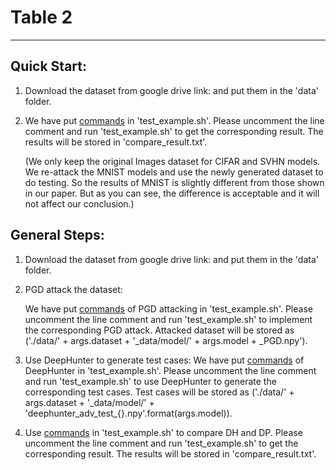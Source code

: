 ﻿# Table 2

---
## Quick Start:

1. Download the dataset from google drive link:                  and put them in the 'data' folder. 

2. We have put [commands](https://github.com/DNNTesting/CovTesting/blob/d462c59c1cbc00c2add20ee0eaf7a9966859788b/Table%202/test_example.sh#L32-L41) in 'test_example.sh'. Please uncomment the line comment and run 'test_example.sh' to get the corresponding result. The results will be stored in 'compare_result.txt'. 

   (We only keep the original Images dataset for CIFAR and SVHN models. We re-attack the MNIST models and use the newly generated dataset to do testing. So the results of MNIST is slightly different from those shown in our paper. But as you can see, the difference is acceptable and it will not affect our conclusion.)



## General Steps:

1. Download the dataset from google drive link:                  and put them in the 'data' folder. 

2. PGD attack the dataset: 

   We have put [commands](https://github.com/DNNTesting/CovTesting/blob/d462c59c1cbc00c2add20ee0eaf7a9966859788b/Table%202/test_example.sh#L8-L17) of PGD attacking in 'test_example.sh'. Please uncomment the line comment and run 'test_example.sh' to implement the corresponding PGD attack. Attacked dataset will be stored as ('./data/' + args.dataset + '_data/model/' + args.model  + _PGD.npy').

3. Use DeepHunter to generate test cases:
   We have put [commands](https://github.com/DNNTesting/CovTesting/blob/d462c59c1cbc00c2add20ee0eaf7a9966859788b/Table%202/test_example.sh#L20-L29) of DeepHunter in 'test_example.sh'. Please uncomment the line comment and run 'test_example.sh' to use DeepHunter to generate the corresponding test cases. Test cases will be stored as ('./data/' + args.dataset + '\_data/model/' + 'deephunter_adv_test_{}.npy'.format(args.model)).  

4. Use [commands](https://github.com/DNNTesting/CovTesting/blob/d462c59c1cbc00c2add20ee0eaf7a9966859788b/Table%202/test_example.sh#L32-L41) in 'test_example.sh' to compare DH and DP. Please uncomment the line comment and run 'test_example.sh' to get the corresponding result. The results will be stored in 'compare_result.txt'. 

   

   

   